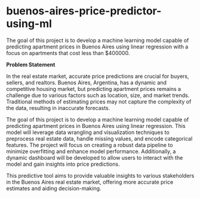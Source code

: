 # buenos-aires-price-predictor-using-ml
The goal of this project is to develop a machine learning model capable of predicting apartment prices in Buenos Aires using linear regression with a focus on apartments that cost less than $400000.

**Problem Statement**

In the real estate market, accurate price predictions are crucial for buyers, sellers, and realtors. Buenos Aires, Argentina, has a dynamic and competitive housing market, but predicting apartment prices remains a challenge due to various factors such as location, size, and market trends. Traditional methods of estimating prices may not capture the complexity of the data, resulting in inaccurate forecasts.

The goal of this project is to develop a machine learning model capable of predicting apartment prices in Buenos Aires using linear regression. This model will leverage data wrangling and visualization techniques to preprocess real estate data, handle missing values, and encode categorical features. The project will focus on creating a robust data pipeline to minimize overfitting and enhance model performance. Additionally, a dynamic dashboard will be developed to allow users to interact with the model and gain insights into price predictions.

This predictive tool aims to provide valuable insights to various stakeholders in the Buenos Aires real estate market, offering more accurate price estimates and aiding decision-making.
